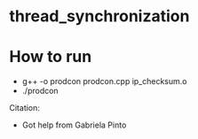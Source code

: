 # thread_synchronization

# How to run
- g++ -o prodcon prodcon.cpp ip_checksum.o
- ./prodcon <nitems> 

Citation:
- Got help from Gabriela Pinto